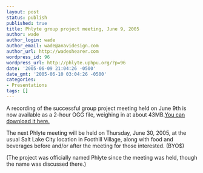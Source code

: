 ```yaml
---
layout: post
status: publish
published: true
title: Phlyte group project meeting, June 9, 2005
author: wade
author_login: wade
author_email: wade@anavidesign.com
author_url: http://wadeshearer.com
wordpress_id: 96
wordpress_url: http://phlyte.uphpu.org/?p=96
date: '2005-06-09 21:04:26 -0500'
date_gmt: '2005-06-10 03:04:26 -0500'
categories:
- Presentations
tags: []
---
```

<p>A recording of the successful group project meeting held on June 9th is now available as a 2-hour OGG file, weighing in at about 43MB.<a href="http://uphpu.org/presentations/2005-06-09_phlyte_introduction/050609_PHP_Mono_64Kbps.ogg">You can download it here. </a>
<p>The next Phlyte meeting will be held on Thursday, June 30, 2005, at the usual Salt Lake City location in Foothill Village, along with food and beverages before and/or after the meeting for those interested. (BYO$)</p>
<p>(The project was officially named Phlyte since the meeting was held, though the name was discussed there.)</p>
